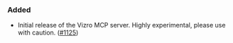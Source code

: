 <!--
A new scriv changelog fragment.

Uncomment the section that is right (remove the HTML comment wrapper).
-->
<!-- 
### Highlights ✨

- Initial release of the Vizro MCP server. Highly experimental, please use with caution. ([#1125](https://github.com/mckinsey/vizro/pull/1125)) -->

<!--
### Removed

- A bullet item for the Removed category with a link to the relevant PR at the end of your entry, e.g. Enable feature XXX. ([#1](https://github.com/mckinsey/vizro/pull/1))

-->


### Added

- Initial release of the Vizro MCP server. Highly experimental, please use with caution. ([#1125](https://github.com/mckinsey/vizro/pull/1125))



<!--
### Changed

- A bullet item for the Changed category with a link to the relevant PR at the end of your entry, e.g. Enable feature XXX. ([#1](https://github.com/mckinsey/vizro/pull/1))

-->

<!--
### Deprecated

- A bullet item for the Deprecated category with a link to the relevant PR at the end of your entry, e.g. Enable feature XXX. ([#1](https://github.com/mckinsey/vizro/pull/1))

-->

<!--
### Fixed

- A bullet item for the Fixed category with a link to the relevant PR at the end of your entry, e.g. Enable feature XXX. ([#1](https://github.com/mckinsey/vizro/pull/1))

-->

<!--
### Security

- A bullet item for the Security category with a link to the relevant PR at the end of your entry, e.g. Enable feature XXX. ([#1](https://github.com/mckinsey/vizro/pull/1))

-->
